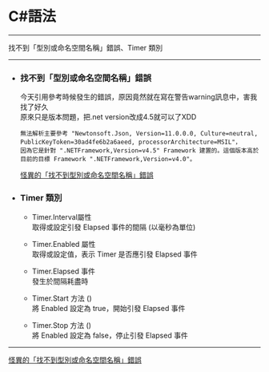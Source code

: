 
# C#語法
*****  
找不到「型別或命名空間名稱」錯誤、Timer 類別  
*****  
+ ### 找不到「型別或命名空間名稱」錯誤  
	今天引用參考時候發生的錯誤，原因竟然就在寫在警告warning訊息中，害我找了好久  
	原來只是版本問題，把.net version改成4.5就可以了XDD
	```
	無法解析主要參考 "Newtonsoft.Json, Version=11.0.0.0, Culture=neutral, PublicKeyToken=30ad4fe6b2a6aeed, processorArchitecture=MSIL"，
	因為它是針對 ".NETFramework,Version=v4.5" Framework 建置的。這個版本高於目前的目標 Framework ".NETFramework,Version=v4.0"。	
	```
  	[怪異的「找不到型別或命名空間名稱」錯誤](https://dotblogs.com.tw/johnny/2015/12/10/type_or_namespace_not_found)  

+ ### Timer 類別  
	+ Timer.Interval屬性  
	取得或設定引發 Elapsed 事件的間隔 (以毫秒為單位)  
	+ Timer.Enabled 屬性  
	取得或設定值，表示 Timer 是否應引發 Elapsed 事件  
	
	+ Timer.Elapsed 事件  
	發生於間隔耗盡時  
	
	+ Timer.Start 方法 ()  
	將 Enabled 設定為 true，開始引發 Elapsed 事件  
	+ Timer.Stop 方法 ()  
	將 Enabled 設定為 false，停止引發 Elapsed 事件  
	
	
	
*****
[怪異的「找不到型別或命名空間名稱」錯誤](https://dotblogs.com.tw/johnny/2015/12/10/type_or_namespace_not_found)  

